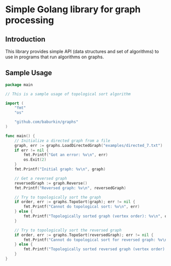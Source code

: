 # Simple Golang library for graph processing

## Introduction

This library provides simple API (data structures and set of algorithms) to use in programs that run algorithms on graphs.

## Sample Usage

```go
package main

// This is a sample usage of topological sort algorithm

import (
	"fmt"
	"os"

	"github.com/baburkin/graphs"
)

func main() {
	// Initialize a directed graph from a file
	graph, err := graphs.LoadDirectedGraph("examples/directed_7.txt")
	if err != nil {
		fmt.Printf("Got an error: %v\n", err)
		os.Exit(2)
	}
	fmt.Printf("Initial graph: %v\n", graph)

	// Get a reversed graph
	reversedGraph := graph.Reverse()
	fmt.Printf("Reversed graph: %v\n", reversedGraph)

	// Try to topologically sort the graph
	if order, err := graphs.TopoSort(graph); err != nil {
		fmt.Printf("Cannot do topological sort: %v\n", err)
	} else {
		fmt.Printf("Topologically sorted graph (vertex order): %v\n", order)
	}

	// Try to topologically sort the reversed graph
	if order, err := graphs.TopoSort(reversedGraph); err != nil {
		fmt.Printf("Cannot do topological sort for reversed graph: %v\n", err)
	} else {
		fmt.Printf("Topologically sorted reversed graph (vertex order): %v\n", order)
	}
}
```